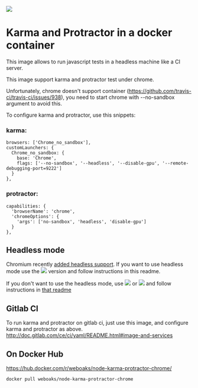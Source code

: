 [![](https://images.microbadger.com/badges/image/weboaks/node-karma-protractor-chrome.svg)](https://microbadger.com/images/weboaks/node-karma-protractor-chrome "Get your own image badge on microbadger.com")
# Karma and Protractor in a docker container

This image allows to run javascript tests in a headless machine like a CI server.

This image support karma and protractor test under chrome.

Unfortunately, chrome doesn't support container (https://github.com/travis-ci/travis-ci/issues/938), you need to start chrome with --no-sandbox argument to avoid this.

To configure karma and protractor, use this snippets:
### karma:

    browsers: ['Chrome_no_sandbox'],
    customLaunchers: {
      Chrome_no_sandbox: {
        base: 'Chrome',
        flags: ['--no-sandbox', '--headless', '--disable-gpu', '--remote-debugging-port=9222']
      }
    },

### protractor:

    capabilities: {
      'browserName': 'chrome',
      'chromeOptions': {
        'args': ['no-sandbox', 'headless', 'disable-gpu']
      }
    },

## Headless mode

Chromium recently [added headless support](https://chromium.googlesource.com/chromium/src/+/lkgr/headless/README.md).
If you want to use headless mode use the [![](https://images.microbadger.com/badges/version/weboaks/node-karma-protractor-chrome:headless.svg)](https://microbadger.com/images/weboaks/node-karma-protractor-chrome:headless "Get your own version badge on microbadger.com")  version and follow instructions in this readme.

If you don't want to use the headless  mode, use 
[![](https://images.microbadger.com/badges/version/weboaks/node-karma-protractor-chrome:xvfb.svg)](https://microbadger.com/images/weboaks/node-karma-protractor-chrome:xvfb "Get your own version badge on microbadger.com")
or
[![](https://images.microbadger.com/badges/version/weboaks/node-karma-protractor-chrome.svg)](https://microbadger.com/images/weboaks/node-karma-protractor-chrome "Get your own version badge on microbadger.com") and follow instructions in [that readme](https://github.com/sylvaindumont/docker-node-karma-protractor-chrome/tree/xvfb)

## Gitlab CI

To run karma and protractor on gitlab ci, just use this image, and configure karma and protractor as above.
http://doc.gitlab.com/ce/ci/yaml/README.html#image-and-services

## On Docker Hub
https://hub.docker.com/r/weboaks/node-karma-protractor-chrome/

    docker pull weboaks/node-karma-protractor-chrome
